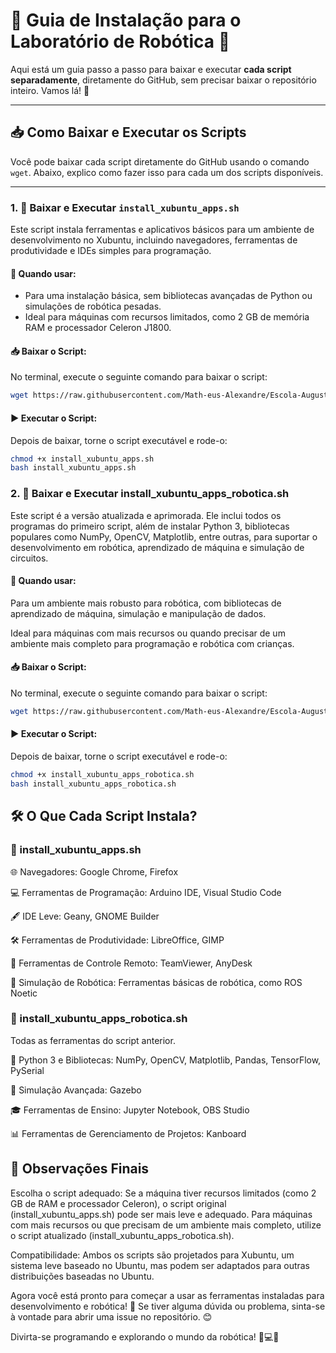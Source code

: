 # 🚀 Guia de Instalação para o Laboratório de Robótica 🤖

Aqui está um guia passo a passo para baixar e executar **cada script separadamente**, diretamente do GitHub, sem precisar baixar o repositório inteiro. Vamos lá! 🎉

---

## 📥 Como Baixar e Executar os Scripts

Você pode baixar cada script diretamente do GitHub usando o comando `wget`. Abaixo, explico como fazer isso para cada um dos scripts disponíveis.

---

### 1. **📜 Baixar e Executar `install_xubuntu_apps.sh`**

Este script instala ferramentas e aplicativos básicos para um ambiente de desenvolvimento no Xubuntu, incluindo navegadores, ferramentas de produtividade e IDEs simples para programação.

#### 🎯 Quando usar:
- Para uma instalação básica, sem bibliotecas avançadas de Python ou simulações de robótica pesadas.
- Ideal para máquinas com recursos limitados, como 2 GB de memória RAM e processador Celeron J1800.

#### 📥 Baixar o Script:
No terminal, execute o seguinte comando para baixar o script:

```bash
wget https://raw.githubusercontent.com/Math-eus-Alexandre/Escola-Augusta-Knorring/main/install_xubuntu_apps.sh
```
#### ▶️ Executar o Script:
Depois de baixar, torne o script executável e rode-o:

````bash
chmod +x install_xubuntu_apps.sh
bash install_xubuntu_apps.sh
````

### 2. 🤖 Baixar e Executar install_xubuntu_apps_robotica.sh
Este script é a versão atualizada e aprimorada. Ele inclui todos os programas do primeiro script, além de instalar Python 3, bibliotecas populares como NumPy, OpenCV, Matplotlib, entre outras, para suportar o desenvolvimento em robótica, aprendizado de máquina e simulação de circuitos.

#### 🎯 Quando usar:
Para um ambiente mais robusto para robótica, com bibliotecas de aprendizado de máquina, simulação e manipulação de dados.

Ideal para máquinas com mais recursos ou quando precisar de um ambiente mais completo para programação e robótica com crianças.

 #### 📥 Baixar o Script:
No terminal, execute o seguinte comando para baixar o script:

````bash
wget https://raw.githubusercontent.com/Math-eus-Alexandre/Escola-Augusta-Knorring/main/install_xubuntu_apps_robotica.sh
````

#### ▶️ Executar o Script:
Depois de baixar, torne o script executável e rode-o:

````bash
chmod +x install_xubuntu_apps_robotica.sh
bash install_xubuntu_apps_robotica.sh
````
## 🛠️ O Que Cada Script Instala?

### 📜 install_xubuntu_apps.sh
🌐 Navegadores: Google Chrome, Firefox

💻 Ferramentas de Programação: Arduino IDE, Visual Studio Code

🖋️ IDE Leve: Geany, GNOME Builder

🛠️ Ferramentas de Produtividade: LibreOffice, GIMP

📡 Ferramentas de Controle Remoto: TeamViewer, AnyDesk

🤖 Simulação de Robótica: Ferramentas básicas de robótica, como ROS Noetic


### 🤖 install_xubuntu_apps_robotica.sh
Todas as ferramentas do script anterior.

🐍 Python 3 e Bibliotecas: NumPy, OpenCV, Matplotlib, Pandas, TensorFlow, PySerial

🚀 Simulação Avançada: Gazebo

🎓 Ferramentas de Ensino: Jupyter Notebook, OBS Studio

📊 Ferramentas de Gerenciamento de Projetos: Kanboard


## 📝 Observações Finais
Escolha o script adequado: Se a máquina tiver recursos limitados (como 2 GB de RAM e processador Celeron), o script original (install_xubuntu_apps.sh) pode ser mais leve e adequado. Para máquinas com mais recursos ou que precisam de um ambiente mais completo, utilize o script atualizado (install_xubuntu_apps_robotica.sh).

Compatibilidade: Ambos os scripts são projetados para Xubuntu, um sistema leve baseado no Ubuntu, mas podem ser adaptados para outras distribuições baseadas no Ubuntu.

Agora você está pronto para começar a usar as ferramentas instaladas para desenvolvimento e robótica! 🎉 Se tiver alguma dúvida ou problema, sinta-se à vontade para abrir uma issue no repositório. 😊

Divirta-se programando e explorando o mundo da robótica! 🤖💻✨

